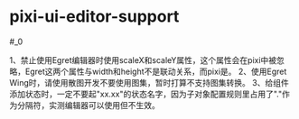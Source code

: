 # pixi-ui-editor-support
#_0

1、禁止使用Egret编辑器时使用scaleX和scaleY属性，这个属性会在pixi中被忽略，Egret这两个属性与width和height不是联动关系，而pixi是。
2、使用Egret Wing时，请使用散图开发不要使用图集，暂时打算不支持图集转换。
3、给组件添加状态时，一定不要起"xx.xx"的状态名字，因为子对象配置规则里占用了"."作为分隔符，实测编辑器可以使用但不生效。